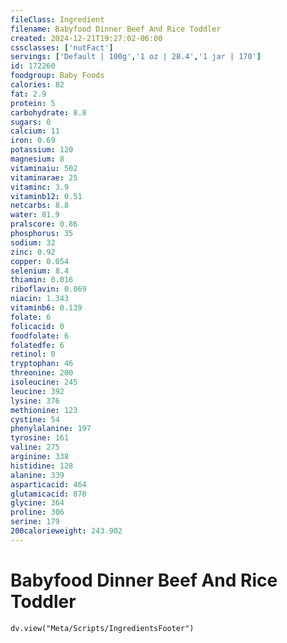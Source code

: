 ```yaml
---
fileClass: Ingredient
filename: Babyfood Dinner Beef And Rice Toddler
created: 2024-12-21T19:27:02-06:00
cssclasses: ['nutFact']
servings: ['Default | 100g','1 oz | 28.4','1 jar | 170']
id: 172260
foodgroup: Baby Foods
calories: 82
fat: 2.9
protein: 5
carbohydrate: 8.8
sugars: 0
calcium: 11
iron: 0.69
potassium: 120
magnesium: 8
vitaminaiu: 502
vitaminarae: 25
vitaminc: 3.9
vitaminb12: 0.51
netcarbs: 8.8
water: 81.9
pralscore: 0.86
phosphorus: 35
sodium: 32
zinc: 0.92
copper: 0.054
selenium: 8.4
thiamin: 0.016
riboflavin: 0.069
niacin: 1.343
vitaminb6: 0.139
folate: 6
folicacid: 0
foodfolate: 6
folatedfe: 6
retinol: 0
tryptophan: 46
threonine: 200
isoleucine: 245
leucine: 392
lysine: 376
methionine: 123
cystine: 54
phenylalanine: 197
tyrosine: 161
valine: 275
arginine: 338
histidine: 128
alanine: 339
asparticacid: 464
glutamicacid: 870
glycine: 364
proline: 306
serine: 179
200calorieweight: 243.902
---
```


# Babyfood Dinner Beef And Rice Toddler

```dataviewjs
dv.view("Meta/Scripts/IngredientsFooter")
```